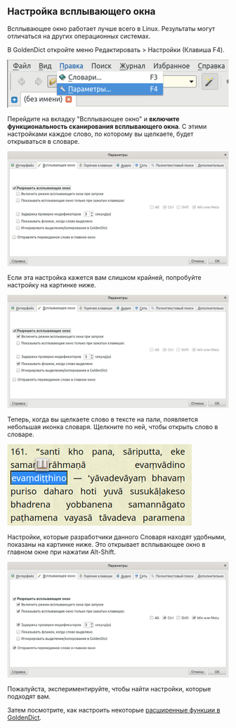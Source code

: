 ## Настройка всплывающего окна

Всплывающее окно работает лучше всего в Linux. Результаты могут отличаться на других операционных системах.

В GoldenDict откройте меню Редактировать > Настройки (Клавиша F4).

![edit preferences](pics/scan-popup/edit%20preferences.png)

Перейдите на вкладку "Всплывающее окно" и **включите функциональность сканирования всплывающего окна**. С этими настройками каждое слово, по которому вы щелкаете, будет открываться в словаре.

![scan popup tab](pics/scan-popup/scan%20popup%20tab.png)

Если эта настройка кажется вам слишком крайней, попробуйте настройку на картинке ниже.

![settings with scan flag](pics/scan-popup/settings%20with%20scan%20flag.png)

Теперь, когда вы щелкаете слово в тексте на пали, появляется небольшая иконка словаря. Щелкните по ней, чтобы открыть слово в словаре.

![popup icon](pics/scan-popup/popup%20icon.png)

Настройки, которые разработчики данного Словаря находят удобными, показаны на картинке ниже. Это открывает всплывающее окно в главном окне при нажатии Alt-Shift.

![settings personal](pics/scan-popup/settings%20personal.png)

Пожалуйста, экспериментируйте, чтобы найти настройки, которые подходят вам.

Затем посмотрите, как настроить некоторые [расширенные функции в GoldenDict](setup_advanced.html).